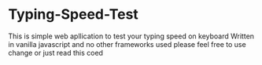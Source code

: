 # Typing-Speed-Test

This is simple web apllication to test your typing speed on keyboard
Written in vanilla javascript and no other frameworks used
please feel free to use change or just read this coed
